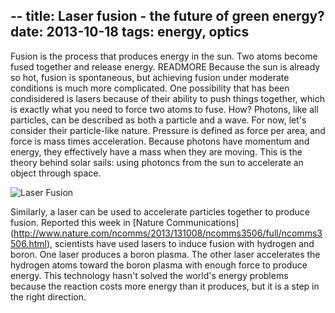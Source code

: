 --
title: Laser fusion - the future of green energy?
date: 2013-10-18
tags: energy, optics
---

Fusion is the process that produces energy in the sun. Two atoms become fused together and release energy.
READMORE
Because the sun is already so hot, fusion is spontaneous, but achieving fusion under moderate conditions is much more complicated.
One possibility that has been condisidered is lasers because of their ability to push things together, which is exactly what you need to force two atoms to fuse.
How? Photons, like all particles, can be described as both a particle and a wave. 
For now, let's consider their particle-like nature.
Pressure is defined as force per area, and force is mass times acceleration.
Because photons have momentum and energy, they effectively have a mass when they are moving.
This is the theory behind solar sails: using photoncs from the sun to accelerate an object through space.

![Laser Fusion](../../../images/blog3.png)

Similarly, a laser can be used to accelerate particles together to produce fusion.
Reported this week in [Nature Communications] (http://www.nature.com/ncomms/2013/131008/ncomms3506/full/ncomms3506.html),
scientists have used lasers to induce fusion with hydrogen and boron.
One laser produces a boron plasma.
The other laser accelerates the hydrogen atoms toward the boron plasma with enough force to produce energy.
This technology hasn't solved the world's energy problems because the reaction costs more energy than it produces,
but it is a step in the right direction.
